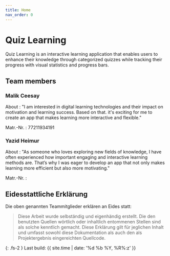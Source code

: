 ```yaml
---
title: Home
nav_order: 0
---
```


# Quiz Learning

Quiz Learning is an interactive learning application that enables users to enhance their knowledge through categorized quizzes while tracking their progress with visual statistics and progress bars.

## Team members

### Malik Ceesay

About
: "I am interested in digital learning technologies and their impact on motivation and learning success. Based on that. it's exciting for me to create an app that makes learning more interactive and flexible."

Matr.-Nr.
: 77211934191

### Yazid Heimur

About
: "As someone who loves exploring new fields of knowledge, I have often experienced how important engaging and interactive learning methods are. That’s why I was eager to develop an app that not only makes learning more efficient but also more motivating."

Matr.-Nr.
: 

## Eidesstattliche Erklärung

Die oben genannten Teammitglieder erklären an Eides statt:

> Diese Arbeit wurde selbständig und eigenhändig erstellt. Die den benutzten Quellen wörtlich oder inhaltlich entommenen Stellen sind als solche kenntlich gemacht. Diese Erklärung gilt für jeglichen Inhalt und umfasst sowohl diese Dokumentation als auch den als Projektergebnis eingereichten Quellcode.

{: .fs-2 }
Last build: {{ site.time | date: '%d %b %Y, %R%:z' }}